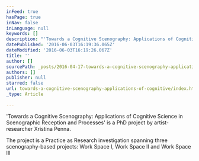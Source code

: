 ```yaml
---
inFeed: true
hasPage: true
inNav: false
inLanguage: null
keywords: []
description: "'Towards a Cognitive Scenography: Applications of Cognitive Science in Scenographic Reception and Processes' is a PhD project by artist- researcher Xristina Penna."
datePublished: '2016-06-03T16:19:36.065Z'
dateModified: '2016-06-03T16:19:26.067Z'
title: ''
author: []
sourcePath: _posts/2016-04-17-towards-a-cognitive-scenography-applications-of-cognitive.md
authors: []
publisher: null
starred: false
url: towards-a-cognitive-scenography-applications-of-cognitive/index.html
_type: Article

---
```

'Towards a Cognitive Scenography: Applications of Cognitive Science in Scenographic Reception and Processes' is a PhD project by artist- researcher Xristina Penna.

The project is a Practice as Research investigation spanning three scenography-based projects: Work Space I, Work Space II and Work Space III